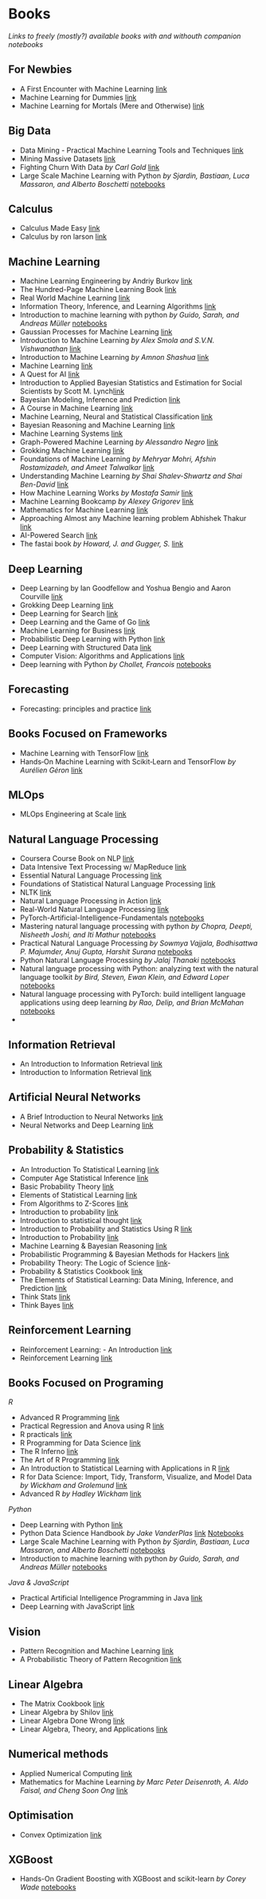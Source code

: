 # Books
*Links to freely (mostly?) available books with and withouth companion notebooks*

## For Newbies
- A First Encounter with Machine Learning [link](https://www.ics.uci.edu/~welling/teaching/273ASpring10/IntroMLBook.pdf)
- Machine Learning for Dummies [link](https://mscdss.ds.unipi.gr/wp-content/uploads/2018/02/Untitled-attachment-00056-2-1.pdf)
- Machine Learning for Mortals (Mere and Otherwise) [link](https://www.manning.com/books/machine-learning-for-mortals-mere-and-otherwise) 

## Big Data
- Data Mining - Practical Machine Learning Tools and Techniques [link](https://cdn.preterhuman.net/texts/science_and_technology/artificial_intelligence/Data%20Mining%20Practical%20Machine%20Learning%20Tools%20and%20Techniques%202d%20ed%20-%20Morgan%20Kaufmann.pdf)
- Mining Massive Datasets [link](http://infolab.stanford.edu/~ullman/mmds/book.pdf)
- Fighting Churn With Data *by Carl Gold* [link](https://www.manning.com/books/fighting-churn-with-data) 
- Large Scale Machine Learning with Python *by Sjardin, Bastiaan, Luca Massaron, and Alberto Boschetti* [notebooks](https://github.com/packtpublishing/large-scale-machine-learning-with-python)
 
## Calculus
- Calculus Made Easy [link](https://github.com/lahorekid/Calculus/blob/master/Calculus%20Made%20Easy.pdf)
- Calculus by ron larson [link](https://www.spps.org/cms/lib/MN01910242/Centricity/Domain/860/%20CalculusTextbook.pdf)

## Machine Learning
- Machine Learning Engineering by Andriy Burkov [link](http://www.mlebook.com/wiki/doku.php)
- The Hundred-Page Machine Learning Book [link](http://themlbook.com/wiki/doku.php)
- Real World Machine Learning [link](https://www.manning.com/books/real-world-machine-learning)
- Information Theory, Inference, and Learning Algorithms [link](http://www.inference.phy.cam.ac.uk/mackay/itila/book.html)
- Introduction to machine learning with python *by Guido, Sarah, and Andreas Müller* [notebooks](https://github.com/amueller/introduction_to_ml_with_python)
- Gaussian Processes for Machine Learning [link](http://www.gaussianprocess.org/gpml/chapters/)
- Introduction to Machine Learning *by Alex Smola and S.V.N. Vishwanathan* [link](https://alex.smola.org/drafts/thebook.pdf)
- Introduction to Machine Learning *by Amnon Shashua* [link](https://arxiv.org/pdf/0904.3664v1.pdf)
- Machine Learning [link](https://www.intechopen.com/books/machine_learning)
- A Quest for AI [link](https://ai.stanford.edu/~nilsson/QAI/qai.pdf)
- Introduction to Applied Bayesian Statistics and Estimation for Social Scientists by Scott M. Lynch[link](https://citeseerx.ist.psu.edu/viewdoc/download?doi=10.1.1.177.857&rep=rep1&type=pdf)
- Bayesian Modeling, Inference and Prediction [link](https://users.soe.ucsc.edu/~draper/draper-BMIP-dec2005.pdf)
- A Course in Machine Learning [link](http://ciml.info/)
- Machine Learning, Neural and Statistical Classification [link](https://www1.maths.leeds.ac.uk/~charles/statlog/)
- Bayesian Reasoning and Machine Learning [link](http://web4.cs.ucl.ac.uk/staff/D.Barber/pmwiki/pmwiki.php?n=Brml.HomePage)
- Machine Learning Systems [link](https://www.manning.com/books/machine-learning-systems)
- Graph-Powered Machine Learning *by Alessandro Negro* [link](https://www.manning.com/books/graph-powered-machine-learning)
- Grokking Machine Learning [link](https://www.manning.com/books/grokking-machine-learning)
- Foundations of Machine Learning *by Mehryar Mohri, Afshin Rostamizadeh, and Ameet Talwalkar* [link](https://cs.nyu.edu/~mohri/mlbook/)
- Understanding Machine Learning *by Shai Shalev-Shwartz and Shai Ben-David* [link](http://www.cs.huji.ac.il/~shais/UnderstandingMachineLearning/)
- How Machine Learning Works *by Mostafa Samir* [link](https://www.manning.com/books/how-machine-learning-works)
- Machine Learning Bookcamp *by Alexey Grigorev* [link](https://www.manning.com/books/machine-learning-bookcamp) 
- Mathematics for Machine Learning [link](https://mml-book.github.io/)
- Approaching Almost any Machine learning problem Abhishek Thakur [link](https://github.com/abhishekkrthakur/approachingalmost)
- AI-Powered Search [link](https://www.manning.com/books/ai-powered-search)
- The fastai book *by Howard, J. and Gugger, S.* [link](https://github.com/fastai/fastbook)

## Deep Learning
- Deep Learning by Ian Goodfellow and Yoshua Bengio and Aaron Courville [link](https://www.deeplearningbook.org/)
- Grokking Deep Learning [link](https://www.manning.com/books/grokking-deep-learning) 
- Deep Learning for Search [link](https://www.manning.com/books/deep-learning-for-search) 
- Deep Learning and the Game of Go [link](https://www.manning.com/books/deep-learning-and-the-game-of-go)
- Machine Learning for Business [link](https://www.manning.com/books/machine-learning-for-business) 
- Probabilistic Deep Learning with Python [link](https://www.manning.com/books/probabilistic-deep-learning-with-python)
- Deep Learning with Structured Data [link](https://www.manning.com/books/deep-learning-with-structured-data)
- Computer Vision: Algorithms and Applications [link](http://szeliski.org/Book/drafts/SzeliskiBook_20100903_draft.pdf)
- Deep learning with Python *by Chollet, Francois* [notebooks](https://github.com/fchollet/deep-learning-with-python-notebooks)

## Forecasting
- Forecasting: principles and practice [link](https://otexts.com/fpp2/)

## Books Focused on Frameworks
- Machine Learning with TensorFlow [link](https://www.manning.com/books/machine-learning-with-tensorflow)
- Hands‑On Machine Learning with Scikit‑Learn and TensorFlow *by Aurélien Géron* [link](http://index-of.es/Varios-2/Hands%20on%20Machine%20Learning%20with%20Scikit%20Learn%20and%20Tensorflow.pdf)

## MLOps
- MLOps Engineering at Scale [link](https://www.manning.com/books/mlops-engineering-at-scale)

## Natural Language Processing
- Coursera Course Book on NLP [link](http://www.cs.columbia.edu/~mcollins/notes-spring2013.html)
- Data Intensive Text Processing w/ MapReduce [link](https://lintool.github.io/MapReduceAlgorithms/)
- Essential Natural Language Processing [link](https://www.manning.com/books/essential-natural-language-processing) 
- Foundations of Statistical Natural Language Processing [link](https://nlp.stanford.edu/fsnlp/promo/)
- NLTK [link](https://www.nltk.org/book/)
- Natural Language Processing in Action [link](https://www.manning.com/books/natural-language-processing-in-action)
- Real-World Natural Language Processing [link](https://www.manning.com/books/real-world-natural-language-processing)
- PyTorch-Artificial-Intelligence-Fundamentals [notebooks](https://github.com/PacktPublishing/PyTorch-Artificial-Intelligence-Fundamentals)
- Mastering natural language processing with python *by Chopra, Deepti, Nisheeth Joshi, and Iti Mathur* [notebooks](https://github.com/PacktPublishing/Mastering-Natural-Language-Processing-with-Python)
- Practical Natural Language Processing *by Sowmya Vajjala, Bodhisattwa P. Majumder, Anuj Gupta, Harshit Surana* [notebooks](https://github.com/practical-nlp/practical-nlp-code)
- Python Natural Language Processing *by Jalaj Thanaki* [notebooks](https://github.com/PacktPublishing/Python-Natural-Language-Processing)
- Natural language processing with Python: analyzing text with the natural language toolkit *by Bird, Steven, Ewan Klein, and Edward Loper* [notebooks](https://github.com/Sturzgefahr/Natural-Language-Processing-with-Python-Analyzing-Text-with-the-Natural-Language-Toolkit)
- Natural language processing with PyTorch: build intelligent language applications using deep learning *by Rao, Delip, and Brian McMahan* [notebooks](https://github.com/joosthub/PyTorchNLPBook)
- 

## Information Retrieval
- An Introduction to Information Retrieval [link](https://nlp.stanford.edu/IR-book/pdf/irbookonlinereading.pdf)
- Introduction to Information Retrieval [link](https://nlp.stanford.edu/IR-book/pdf/irbookprint.pdf)

## Artificial Neural Networks
- A Brief Introduction to Neural Networks [link](http://www.dkriesel.com/_media/science/neuronalenetze-en-zeta2-2col-dkrieselcom.pdf)
- Neural Networks and Deep Learning [link](http://neuralnetworksanddeeplearning.com/)

## Probability & Statistics
- An Introduction To Statistical Learning [link](https://www-bcf.usc.edu/~gareth/ISL/)
- Computer Age Statistical Inference [link](https://web.stanford.edu/~hastie/CASI_files/PDF/casi.pdf)
- Basic Probability Theory [link](https://www.math.uiuc.edu/~r-ash/BPT/BPT.pdf)
- Elements of Statistical Learning [link](https://web.stanford.edu/~hastie/ElemStatLearn/)
- From Algorithms to Z-Scores [link](http://heather.cs.ucdavis.edu/probstatbook)
- Introduction to probability [link](https://math.dartmouth.edu/~prob/prob/prob.pdf)
- Introduction to statistical thought [link](https://people.math.umass.edu/~lavine/Book/book.pdf)
- Introduction to Probability and Statistics Using R [link](http://ipsur.r-forge.r-project.org/book/download/IPSUR.pdf)
- Introduction to Probability [link](http://athenasc.com/probbook.html)
- Machine Learning & Bayesian Reasoning [link](http://web4.cs.ucl.ac.uk/staff/D.Barber/textbook/090310.pdf)
- Probabilistic Programming & Bayesian Methods for Hackers [link](http://camdavidsonpilon.github.io/Probabilistic-Programming-and-Bayesian-Methods-for-Hackers/)
- Probability Theory: The Logic of Science [link](https://bayes.wustl.edu/etj/prob/book.pdf)- 
- Probability & Statistics Cookbook [link](http://statistics.zone/)
- The Elements of Statistical Learning: Data Mining, Inference, and Prediction [link](https://web.stanford.edu/~hastie/ElemStatLearn/)
- Think Stats [link](https://www.greenteapress.com/thinkstats/)
- Think Bayes [link](https://greenteapress.com/wp/think-bayes/)
 
## Reinforcement Learning
- Reinforcement Learning: - An Introduction [link](http://incompleteideas.net/book/the-book-2nd.html)
- Reinforcement Learning [link](https://www.intechopen.com/books/reinforcement_learning)

## Books Focused on Programing

*R*
- Advanced R Programming [link](http://adv-r.had.co.nz)
- Practical Regression and Anova using R [link](https://cran.r-project.org/doc/contrib/Faraway-PRA.pdf)
- R practicals [link](http://www.columbia.edu/~cjd11/charles_dimaggio/DIRE/resources/R/practicalsBookNoAns.pdf)
- R Programming for Data Science [link](https://leanpub.com/rprogramming)
- The R Inferno [link](https://www.burns-stat.com/pages/Tutor/R_inferno.pdf)
- The Art of R Programming [link](http://heather.cs.ucdavis.edu/~matloff/132/NSPpart.pdf)
- An Introduction to Statistical Learning with Applications in R [link](https://www-bcf.usc.edu/~gareth/ISL/)
- R for Data Science: Import, Tidy, Transform, Visualize, and Model Data *by Wickham and Grolemund* [link](https://r4ds.had.co.nz/)
- Advanced R *by Hadley Wickham* [link](http://adv-r.had.co.nz/)

*Python*
- Deep Learning with Python [link](https://www.manning.com/books/deep-learning-with-python)
- Python Data Science Handbook *by Jake VanderPlas* [link](https://tanthiamhuat.files.wordpress.com/2018/04/pythondatasciencehandbook.pdf) [Notebooks](https://github.com/jakevdp/PythonDataScienceHandbook)
- Large Scale Machine Learning with Python *by Sjardin, Bastiaan, Luca Massaron, and Alberto Boschetti* [notebooks](https://github.com/packtpublishing/large-scale-machine-learning-with-python)
- Introduction to machine learning with python *by Guido, Sarah, and Andreas Müller* [notebooks](https://github.com/amueller/introduction_to_ml_with_python)

*Java & JavaScript*
- Practical Artificial Intelligence Programming in Java [link](https://www.saylor.org/site/wp-content/uploads/2011/11/CS405-1.1-WATSON.pdf)
- Deep Learning with JavaScript [link](https://www.manning.com/books/deep-learning-with-javascript) 

## Vision
- Pattern Recognition and Machine Learning [link](http://users.isr.ist.utl.pt/~wurmd/Livros/school/Bishop%20-%20Pattern%20Recognition%20And%20Machine%20Learning%20-%20Springer%20%202006.pdf)
- A Probabilistic Theory of Pattern Recognition [link](https://www.szit.bme.hu/~gyorfi/pbook.pdf)

## Linear Algebra
* The Matrix Cookbook [link](https://www.math.uwaterloo.ca/~hwolkowi/matrixcookbook.pdf)
* Linear Algebra by Shilov [link](https://cosmathclub.files.wordpress.com/2014/10/georgi-shilov-linear-algebra4.pdf)
* Linear Algebra Done Wrong [link](https://www.math.brown.edu/~treil/papers/LADW/LADW.html)
* Linear Algebra, Theory, and Applications [link](https://math.byu.edu/~klkuttle/Linearalgebra.pdf)

## Numerical methods
- Applied Numerical Computing [link](https://www.seas.ucla.edu/~vandenbe/ee133a.html)
- Mathematics for Machine Learning *by Marc Peter Deisenroth, A. Aldo Faisal, and Cheng Soon Ong* [link](https://mml-book.github.io/)

## Optimisation
- Convex Optimization [link](https://web.stanford.edu/~boyd/cvxbook/bv_cvxbook.pdf)

## XGBoost
- Hands-On Gradient Boosting with XGBoost and scikit-learn *by Corey Wade* [notebooks](https://github.com/PacktPublishing/Hands-On-Gradient-Boosting-with-XGBoost-and-Scikit-learn)
